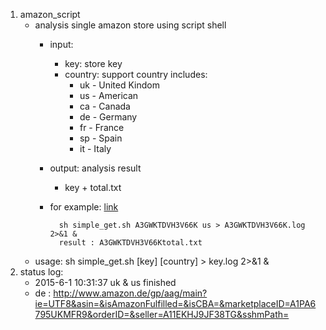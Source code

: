 1. amazon_script
    * analysis single amazon store using script shell
        * input: 
            * key: store key
            * country: support country includes: 
                * uk - United Kindom
                * us - American
                * ca - Canada 
                * de - Germany 
                * fr - France 
                * sp - Spain 
                * it - Italy 
        * output: analysis result
            * key + total.txt
        * for example: [link](http://www.amazon.com/s?marketplaceID=ATVPDKIKX0DER&me=A3GWKTDVH3V66K&merchant=A3GWKTDVH3V66K&redirect=true)
        
           ```shell
             sh simple_get.sh A3GWKTDVH3V66K us > A3GWKTDVH3V66K.log 2>&1 &
             result : A3GWKTDVH3V66Ktotal.txt
           ```
    * usage: sh simple_get.sh [key] [country] > key.log 2>&1 &
2. status log:
    * 2015-6-1 10:31:37 uk & us finished 
    * de : http://www.amazon.de/gp/aag/main?ie=UTF8&asin=&isAmazonFulfilled=&isCBA=&marketplaceID=A1PA6795UKMFR9&orderID=&seller=A11EKHJ9JF38TG&sshmPath=
